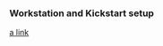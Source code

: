 ### Workstation and Kickstart setup

[a link](https://github.com/dkilcy/juno-saltstack/kickstart/setup.sh)
